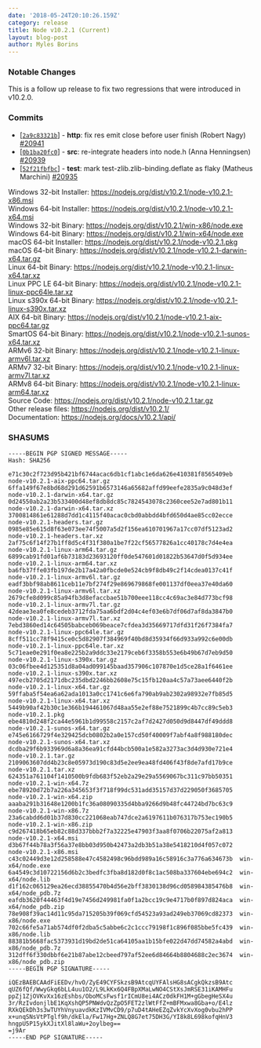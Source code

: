 ```yaml
---
date: '2018-05-24T20:10:26.159Z'
category: release
title: Node v10.2.1 (Current)
layout: blog-post
author: Myles Borins
---
```


### Notable Changes

This is a follow up release to fix two regressions that were introduced in v10.2.0.

### Commits

- [[`2a9c83321b`](https://github.com/nodejs/node/commit/2a9c83321b)] - **http**: fix res emit close before user finish (Robert Nagy) [#20941](https://github.com/nodejs/node/pull/20941)
- [[`0b1ba20fc0`](https://github.com/nodejs/node/commit/0b1ba20fc0)] - **src**: re-integrate headers into node.h (Anna Henningsen) [#20939](https://github.com/nodejs/node/pull/20939)
- [[`52f21fbfbc`](https://github.com/nodejs/node/commit/52f21fbfbc)] - **test**: mark test-zlib.zlib-binding.deflate as flaky (Matheus Marchini) [#20935](https://github.com/nodejs/node/pull/20935)

Windows 32-bit Installer: https://nodejs.org/dist/v10.2.1/node-v10.2.1-x86.msi \
Windows 64-bit Installer: https://nodejs.org/dist/v10.2.1/node-v10.2.1-x64.msi \
Windows 32-bit Binary: https://nodejs.org/dist/v10.2.1/win-x86/node.exe \
Windows 64-bit Binary: https://nodejs.org/dist/v10.2.1/win-x64/node.exe \
macOS 64-bit Installer: https://nodejs.org/dist/v10.2.1/node-v10.2.1.pkg \
macOS 64-bit Binary: https://nodejs.org/dist/v10.2.1/node-v10.2.1-darwin-x64.tar.gz \
Linux 64-bit Binary: https://nodejs.org/dist/v10.2.1/node-v10.2.1-linux-x64.tar.xz \
Linux PPC LE 64-bit Binary: https://nodejs.org/dist/v10.2.1/node-v10.2.1-linux-ppc64le.tar.xz \
Linux s390x 64-bit Binary: https://nodejs.org/dist/v10.2.1/node-v10.2.1-linux-s390x.tar.xz \
AIX 64-bit Binary: https://nodejs.org/dist/v10.2.1/node-v10.2.1-aix-ppc64.tar.gz \
SmartOS 64-bit Binary: https://nodejs.org/dist/v10.2.1/node-v10.2.1-sunos-x64.tar.xz \
ARMv6 32-bit Binary: https://nodejs.org/dist/v10.2.1/node-v10.2.1-linux-armv6l.tar.xz \
ARMv7 32-bit Binary: https://nodejs.org/dist/v10.2.1/node-v10.2.1-linux-armv7l.tar.xz \
ARMv8 64-bit Binary: https://nodejs.org/dist/v10.2.1/node-v10.2.1-linux-arm64.tar.xz \
Source Code: https://nodejs.org/dist/v10.2.1/node-v10.2.1.tar.gz \
Other release files: https://nodejs.org/dist/v10.2.1/ \
Documentation: https://nodejs.org/docs/v10.2.1/api/

### SHASUMS

```
-----BEGIN PGP SIGNED MESSAGE-----
Hash: SHA256

e71c30c2f723d95b421bf6744acac6db1cf1abc1e6da626e410381f8565409eb  node-v10.2.1-aix-ppc64.tar.gz
6ffa149f67e8bd68d291d62591b6573146a65682affd99eefe2835a9c048d3ef  node-v10.2.1-darwin-x64.tar.gz
0d24550ab2a23b533400d48ef8db8dc85c7824543078c2360cee52e7ad801b11  node-v10.2.1-darwin-x64.tar.xz
3700814861e61288d7dd1c4115f40acac0cbd0abbdd4bfd650d4ae85cc02ecce  node-v10.2.1-headers.tar.gz
0985e85e615d8f63e073ee74f5007a5d2f156ea610701967a17cc07df5123ad2  node-v10.2.1-headers.tar.xz
2af75c6f14f27b1ff8d5c4f31f380a1be7f22cf56577826a1cc40178c7d4e4ea  node-v10.2.1-linux-arm64.tar.gz
6899cab91fd01af6b73183d23693120ff0de547601d01822b53647d0f5d934ee  node-v10.2.1-linux-arm64.tar.xz
ba6fb37ffe03fb197de2b17a42a0fbcde0e524cb9f8db49c2f14cdea0137c41f  node-v10.2.1-linux-armv6l.tar.gz
eadf3bbf98ab8611ceb11e7bf274f29e869679868fe001137df0eea37e40da60  node-v10.2.1-linux-armv6l.tar.xz
2679cfe8d099c85a94fb3d8efaccbae51b700eee118cc4c69ac3e84d773bcf98  node-v10.2.1-linux-armv7l.tar.gz
42deae3ea0fe8cedeb3712fda75aa6bdf2d04c4ef03e6b7df06d7af8da3847b0  node-v10.2.1-linux-armv7l.tar.xz
7ebd3860ed14c64505babceb069beace7cfdea3d35669717dfd31f26f7384fa7  node-v10.2.1-linux-ppc64le.tar.gz
8cff511cc78f9415ce0c5d82907f384969f40bd8d35934f66d933a992c6e00db  node-v10.2.1-linux-ppc64le.tar.xz
5c71eae0e291f0ea8e225b2a9ddc33e2179ceb6f3358b553e6b49b67d7eb9d50  node-v10.2.1-linux-s390x.tar.gz
03c06fbee4d125351d8a04ad099145baad357906c107870e1d5ce28a1f6461ee  node-v10.2.1-linux-s390x.tar.xz
497ecb2705d2171dbc235dbd2246bb2608e75c15fb120aa4c57a73aee6440f2b  node-v10.2.1-linux-x64.tar.gz
59ffaba5f54ea6a62ada1013a0cc1741c6e6fa790ab9ab2302a98932e7fb85d5  node-v10.2.1-linux-x64.tar.xz
5449b90af42b30c1e366b194461067d48aa55e2ef88e7521899c4b7cc89c5eb3  node-v10.2.1.pkg
ebe4810d248f2ca44e5961b1d99558c2157c2af7d2427d050d9d8447df49ddd8  node-v10.2.1-sunos-x64.tar.gz
e745e6166729f4e329425dcb0802b2a0e157cd50f40009f7abf4a8f988180dec  node-v10.2.1-sunos-x64.tar.xz
dcdba29f6b933969d6a8a36ea91cfd44bcb500a1e582a3273ac3d4d930e721e4  node-v10.2.1.tar.gz
2109063607dd4b23c8e05973d190c83d5e2ee9ea48fd406f43f8de7afd17b9ce  node-v10.2.1.tar.xz
624351a761104f1410500b9fdb683f52eb2a29e29a5569067bc311c97bb50351  node-v10.2.1-win-x64.7z
ebe78920d72b7a226a345653f3f718f99dc531add35157d37d229050f3685705  node-v10.2.1-win-x64.zip
aaaba291b31648e1200b1fc36a08090335d4bba9266d9b48fc44724bd7bc63c9  node-v10.2.1-win-x86.7z
23a6cabdd6d01b37d830cc221068eab747dce2a6197611b076317b753ec190b5  node-v10.2.1-win-x86.zip
c9d267418b65eb82c88d337bbb2f7a32225e47903f3aa8f0706b22075af2a813  node-v10.2.1-x64.msi
d3b67f44b78a3f56a37e8bb03d950b42473a2db3b51a38e5418210d4f057c072  node-v10.2.1-x86.msi
c43c02449d3e12d258588e47c4582498c96bdd989a16c58916c3a776a634673b  win-x64/node.exe
6a4549c3d10722156d6b2c3bedfc3fba8d182d0f8c1ac508ba337604ebe694c2  win-x64/node.lib
d1f162c065129ea26ecd38855470b4d56e2bff3830138d96cd058984385476b8  win-x64/node_pdb.7z
eafdb3620f44463f4d19e7456d249981fa0f1a2bcc19c9e4717b0f897d824aca  win-x64/node_pdb.zip
78e908f39ac14d11c95da715205b39f069cfd54523a93ad249eb37069cd82373  win-x86/node.exe
702c66fe5a71ab574df0f2dba5c5abbe6c2c1ccc79198f1c896f085bbe5fc439  win-x86/node.lib
88381b5668fac5373931d19bd2de51ca64105aa1b15bfe022d47dd74582a4abd  win-x86/node_pdb.7z
312dff6f330dbbf6e21b87abe12cbeed797af52ee6d84664b8804688c2ec3674  win-x86/node_pdb.zip
-----BEGIN PGP SIGNATURE-----

iQEzBAEBCAAdFiEEDv/hvO/ZyE49CYFSkzsB9AtcqUYFAlsHG8sACgkQkzsB9Atc
qUZ6fQf/WwyGkq6bLL4uu1O2/L9LkKx6Q4FBpXMaLwNO4CStXsJmRSE31iKAMHFu
ppZj1ZjOVKvXx16zEshbs/OboMCsFwsf1rICmU8ei4ACz0dkFH1M+gGbegHeSX4u
3r/RzIvdonjlbE1KqXshQP5PNWdvQzZpO5FET2zlWtFfZ+mBFMxwa8Gba+o/E4lz
RXkQEkDh3s3wTUYhVnyuavdkKzIVMvCD9/p7uD4tAHeEZqZvkYcXvXog0vbu2hPP
x+unqSNsVtPTglf9h/dkEla/Fw17Hg+ZNLQ8G7et75DH3G/YI8k8L698kofqHnV3
hngpU5P15ykXJitXl8laWu+2oylbeg==
=j9Ar
-----END PGP SIGNATURE-----

```
